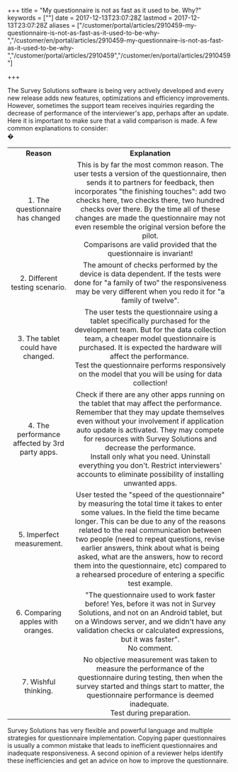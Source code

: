 ﻿+++
title = "My questionnaire is not as fast as it used to be. Why?"
keywords = [""]
date = 2017-12-13T23:07:28Z
lastmod = 2017-12-13T23:07:28Z
aliases = ["/customer/portal/articles/2910459-my-questionnaire-is-not-as-fast-as-it-used-to-be-why-","/customer/en/portal/articles/2910459-my-questionnaire-is-not-as-fast-as-it-used-to-be-why-","/customer/portal/articles/2910459","/customer/en/portal/articles/2910459"]

+++

The Survey Solutions software is being very actively developed and every
new release adds new features, optimizations and efficiency
improvements. However, sometimes the support team receives inquiries
regarding the decrease of performance of the interviewer's app, perhaps
after an update. Here it is important to make sure that a valid
comparison is made. A few common explanations to consider:  
�

<table>
<tbody>
<tr class="odd">
<td style="text-align: center;"><strong>Reason</strong></td>
<td style="text-align: center;"><strong>Explanation</strong></td>
</tr>
<tr class="even">
<td style="text-align: center;">1. The questionnaire has changed</td>
<td style="text-align: center;">This is by far the most common reason. The user tests a version of the questionnaire, then sends it to partners for feedback, then incorporates &quot;the finishing touches&quot;: add two checks here, two checks there, two hundred checks over there. By the time all of these changes are made the questionnaire may not even resemble the original version before the pilot.<br />
Comparisons are valid provided that the questionnaire is invariant!</td>
</tr>
<tr class="odd">
<td style="text-align: center;">2. Different testing scenario.</td>
<td style="text-align: center;">The amount of checks performed by the device is data dependent. If the tests were done for &quot;a family of two&quot; the responsiveness may be very different when you redo it for &quot;a family of twelve&quot;.</td>
</tr>
<tr class="even">
<td style="text-align: center;">3. The tablet could have changed.</td>
<td style="text-align: center;"> The user tests the questionnaire using a tablet specifically purchased for the development team. But for the data collection team, a cheaper model questionnaire is purchased. It is expected the hardware will affect the performance. <br />
Test the questionnaire performs responsively on the model that you will be using for data collection!</td>
</tr>
<tr class="odd">
<td style="text-align: center;">4. The performance affected by 3rd party apps.</td>
<td style="text-align: center;">Check if there are any other apps running on the tablet that may affect the performance. Remember that they may update themselves even without your involvement if application auto update is activated. They may compete for resources with Survey Solutions and decrease the performance.<br />
Install only what you need. Uninstall everything you don't. Restrict interviewers' accounts to eliminate possibility of installing unwanted apps.</td>
</tr>
<tr class="even">
<td style="text-align: center;">5. Imperfect measurement.</td>
<td style="text-align: center;">User tested the &quot;speed of the questionnaire&quot; by measuring the total time it takes to enter some values. In the field the time became longer. This can be due to any of the reasons related to the real communication between two people (need to repeat questions, revise earlier answers, think about what is being asked, what are the answers, how to record them into the questionnaire, etc) compared to a rehearsed procedure of entering a specific test example.</td>
</tr>
<tr class="odd">
<td style="text-align: center;">6. Comparing apples with oranges.</td>
<td style="text-align: center;">&quot;The questionnaire used to work faster before! Yes, before it was not in Survey Solutions, and not on an Android tablet, but on a Windows server, and we didn't have any validation checks or calculated expressions, but it was faster&quot;.<br />
No comment.</td>
</tr>
<tr class="even">
<td style="text-align: center;">7. Wishful thinking.</td>
<td style="text-align: center;">No objective measurement was taken to measure the performance of the questionnaire during testing, then when the survey started and things start to matter, the questionnaire performance is deemed inadequate. <br />
Test during preparation.</td>
</tr>
</tbody>
</table>

  
Survey Solutions has very flexible and powerful language and multiple
strategies for questionnaire implementation. Copying paper
questionnaires is usually a common mistake that leads to inefficient
questionnaires and inadequate responsiveness. A second opinion of a
reviewer helps identify these inefficiencies and get an advice on how to
improve the questionnaire.

